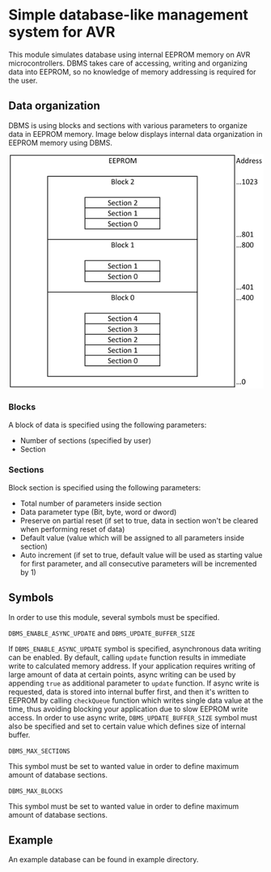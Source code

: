 # Simple database-like management system for AVR

This module simulates database using internal EEPROM memory on AVR microcontrollers. DBMS takes care of accessing, writing and organizing data into EEPROM, so no knowledge of memory addressing is required for the user.

## Data organization

DBMS is using blocks and sections with various parameters to organize data in EEPROM memory. Image
below displays internal data organization in EEPROM memory using DBMS.

![](https://github.com/paradajz/AVR-DB/blob/master/img/memory.png)

### Blocks

A block of data is specified using the following parameters:

- Number of sections (specified by user)
- Section

### Sections

Block section is specified using the following parameters:

- Total number of parameters inside section
- Data parameter type (Bit, byte, word or dword)
- Preserve on partial reset (if set to true, data in section won't be cleared when performing reset of data)
- Default value (value which will be assigned to all parameters inside section)
- Auto increment (if set to true, default value will be used as starting value for first parameter, and all consecutive parameters will be incremented by 1)

## Symbols

In order to use this module, several symbols must be specified.

`DBMS_ENABLE_ASYNC_UPDATE` and `DBMS_UPDATE_BUFFER_SIZE`

If `DBMS_ENABLE_ASYNC_UPDATE` symbol is specified, asynchronous data writing can be enabled. By default, calling `update` function results in immediate write to calculated memory address. If your application requires writing of large amount of data at certain points, async writing can be used by appending `true` as additional parameter to `update` function. If async write is requested, data is stored into internal buffer first, and then it's written to EEPROM by calling `checkQueue` function which writes single data value at the time, thus avoiding blocking your application due to slow EEPROM write access. In order to use async write, `DBMS_UPDATE_BUFFER_SIZE` symbol must also be specified and set to certain value which defines size of internal buffer.

`DBMS_MAX_SECTIONS`

This symbol must be set to wanted value in order to define maximum amount of database sections.

`DBMS_MAX_BLOCKS`

This symbol must be set to wanted value in order to define maximum amount of database sections.

## Example

An example database can be found in example directory.